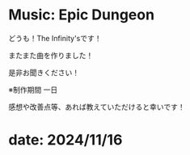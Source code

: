 # Music: Epic Dungeon

どうも！The Infinity'sです！

またまた曲を作りました！

是非お聞きください！

※制作期間 一日

<inf-audio
  data-audio="/article-2024/11/Epicdungeon/epicdungeon.m4a"
  data-img="/article-2024/11/Epicdungeon/thumbnail.png"
  data-title="Epic Dungeon (The Infinity's)">
</inf-audio>

感想や改善点等、あれば教えていただけると幸いです！

# date: 2024/11/16
